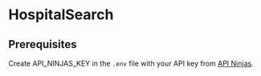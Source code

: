 # HospitalSearch

## Prerequisites

Create API_NINJAS_KEY in the `.env` file with your API key from [API Ninjas](https://api-ninjas.com/).

